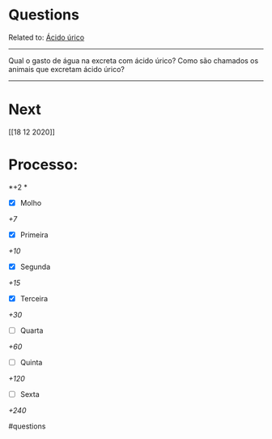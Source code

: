 # Questions
Related to: [Ácido úrico](%C3%81cido%20%C3%BArico.md)

---

Qual o gasto de água na excreta com ácido úrico?
Como são chamados os animais que excretam ácido úrico?

---
# Next
[[18 12 2020]]
# Processo:

*+2 *
- [x] Molho  

*+7* 

- [x] Primeira 

*+10* 

- [x] Segunda

*+15* 

- [x] Terceira 

*+30* 

- [ ] Quarta 

*+60* 

- [ ] Quinta 

*+120* 

- [ ] Sexta 

*+240* 


#questions
